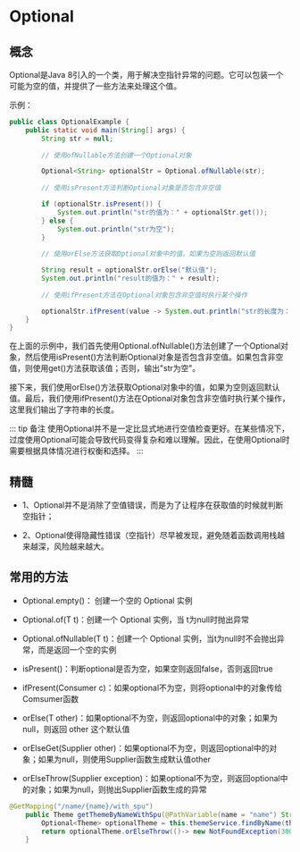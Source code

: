 # Optional

## 概念

Optional是Java 8引入的一个类，用于解决空指针异常的问题。它可以包装一个可能为空的值，并提供了一些方法来处理这个值。

示例：

```java
public class OptionalExample {
    public static void main(String[] args) {
        String str = null;
        
        // 使用ofNullable方法创建一个Optional对象

        Optional<String> optionalStr = Optional.ofNullable(str);
        
        // 使用isPresent方法判断Optional对象是否包含非空值

        if (optionalStr.isPresent()) {
            System.out.println("str的值为：" + optionalStr.get());
        } else {
            System.out.println("str为空");
        }
        
        // 使用orElse方法获取Optional对象中的值，如果为空则返回默认值

        String result = optionalStr.orElse("默认值");
        System.out.println("result的值为：" + result);
        
        // 使用ifPresent方法在Optional对象包含非空值时执行某个操作

        optionalStr.ifPresent(value -> System.out.println("str的长度为：" + value.length()));
    }
}
```

在上面的示例中，我们首先使用Optional.ofNullable()方法创建了一个Optional对象，然后使用isPresent()方法判断Optional对象是否包含非空值。如果包含非空值，则使用get()方法获取该值；否则，输出"str为空"。

接下来，我们使用orElse()方法获取Optional对象中的值，如果为空则返回默认值。最后，我们使用ifPresent()方法在Optional对象包含非空值时执行某个操作，这里我们输出了字符串的长度。

::: tip 备注
使用Optional并不是一定比显式地进行空值检查更好。在某些情况下，过度使用Optional可能会导致代码变得复杂和难以理解。因此，在使用Optional时需要根据具体情况进行权衡和选择。
:::

## 精髓

* 1、Optional并不是消除了空值错误，而是为了让程序在获取值的时候就判断空指针；

* 2、Optional使得隐藏性错误（空指针）尽早被发现，避免随着函数调用栈越来越深，风险越来越大。   

## 常用的方法

* Optional.empty()： 创建一个空的 Optional 实例

* Optional.of(T t)：创建一个 Optional 实例，当 t为null时抛出异常      

* Optional.ofNullable(T t)：创建一个 Optional 实例，当t为null时不会抛出异常，而是返回一个空的实例

* isPresent()：判断optional是否为空，如果空则返回false，否则返回true

* ifPresent(Consumer c)：如果optional不为空，则将optional中的对象传给Comsumer函数

* orElse(T other)：如果optional不为空，则返回optional中的对象；如果为null，则返回 other 这个默认值

* orElseGet(Supplier<T> other)：如果optional不为空，则返回optional中的对象；如果为null，则使用Supplier函数生成默认值other

* orElseThrow(Supplier<X> exception)：如果optional不为空，则返回optional中的对象；如果为null，则抛出Supplier函数生成的异常

```java
@GetMapping("/name/{name}/with_spu")
    public Theme getThemeByNameWithSpu(@PathVariable(name = "name") String themeName){
        Optional<Theme> optionalTheme = this.themeService.findByName(themeName);
        return optionalTheme.orElseThrow(()-> new NotFoundException(30003));
    }
```

